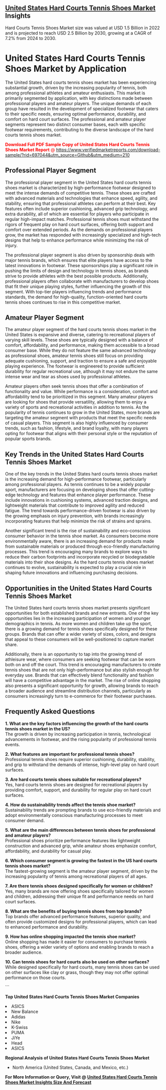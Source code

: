 <h2><a href="https://www.verifiedmarketreports.com/download-sample/?rid=697044&amp;utm_source=Github&amp;utm_medium=210" target="_blank">United States Hard Courts Tennis Shoes Market</a> Insights</h2><p>Hard Courts Tennis Shoes Market size was valued at USD 1.5 Billion in 2022 and is projected to reach USD 2.5 Billion by 2030, growing at a CAGR of 7.2% from 2024 to 2030.</p><p><h1>United States Hard Courts Tennis Shoes Market by Application</h1><p>The United States hard courts tennis shoes market has been experiencing substantial growth, driven by the increasing popularity of tennis, both among professional athletes and amateur enthusiasts. This market is primarily segmented by application, with key distinctions made between professional players and amateur players. The unique demands of each group have resulted in the development of specialized footwear that caters to their specific needs, ensuring optimal performance, durability, and comfort on hard court surfaces. The professional and amateur player segments represent two distinct consumer bases, each with specific footwear requirements, contributing to the diverse landscape of the hard courts tennis shoes market.</p><p><p><span class=""><span style="color: #ff0000;"><strong>Download Full PDF Sample Copy of United States Hard Courts Tennis Shoes Market Report</strong> @ </span><a href="https://www.verifiedmarketreports.com/download-sample/?rid=697044&amp;utm_source=Github&amp;utm_medium=210" target="_blank">https://www.verifiedmarketreports.com/download-sample/?rid=697044&amp;utm_source=Github&amp;utm_medium=210</a></span></p></p><h2>Professional Player Segment</h2><p>The professional player segment in the United States hard courts tennis shoes market is characterized by high-performance footwear designed to meet the intense demands of competitive tennis. These shoes are crafted with advanced materials and technologies that enhance speed, agility, and stability, ensuring that professional athletes can perform at their best. Key features often include superior cushioning, advanced grip technology, and extra durability, all of which are essential for players who participate in regular high-impact matches. Professional tennis shoes must withstand the rigors of frequent play on hard court surfaces, offering both support and comfort over extended periods. As the demands on professional players grow, the market has responded with increasingly specialized and high-tech designs that help to enhance performance while minimizing the risk of injury.</p><p>The professional player segment is also driven by sponsorship deals with major tennis brands, which ensures that elite players have access to the latest innovations in footwear. These sponsorships play a significant role in pushing the limits of design and technology in tennis shoes, as brands strive to provide athletes with the best possible products. Additionally, professional players often collaborate with manufacturers to develop shoes that fit their unique playing styles, further influencing the growth of this segment. With top-tier players influencing trends and performance standards, the demand for high-quality, function-oriented hard courts tennis shoes continues to rise in this competitive market.</p><h2>Amateur Player Segment</h2><p>The amateur player segment of the hard courts tennis shoes market in the United States is expansive and diverse, catering to recreational players of varying skill levels. These shoes are typically designed with a balance of comfort, affordability, and performance, making them accessible to a broad consumer base. While they do not feature the same advanced technology as professional shoes, amateur tennis shoes still focus on providing adequate cushioning, support, and traction to ensure a safe and enjoyable playing experience. The footwear is engineered to provide sufficient durability for regular recreational use, although it may not endure the same intense wear and tear as shoes used by professional athletes.</p><p>Amateur players often seek tennis shoes that offer a combination of functionality and value. While performance is a consideration, comfort and affordability tend to be prioritized in this segment. Many amateur players are looking for shoes that provide versatility, allowing them to enjoy a variety of sports and recreational activities in addition to tennis. As the popularity of tennis continues to grow in the United States, more brands are targeting the amateur segment with products that meet the specific needs of casual players. This segment is also highly influenced by consumer trends, such as fashion, lifestyle, and brand loyalty, with many players opting for footwear that aligns with their personal style or the reputation of popular sports brands.</p><h2>Key Trends in the United States Hard Courts Tennis Shoes Market</h2><p>One of the key trends in the United States hard courts tennis shoes market is the increasing demand for high-performance footwear, particularly among professional players. As tennis continues to be a widely popular sport, manufacturers are focusing on developing shoes that offer cutting-edge technology and features that enhance player performance. These include innovations in cushioning systems, advanced traction designs, and lightweight materials that contribute to improved agility and reduced fatigue. The trend towards performance-driven footwear is also driven by the growing emphasis on injury prevention, with brands increasingly incorporating features that help minimize the risk of strains and sprains.</p><p>Another significant trend is the rise of sustainability and eco-conscious consumer behavior in the tennis shoe market. As consumers become more environmentally aware, there is an increasing demand for products made from sustainable materials or produced through eco-friendly manufacturing processes. This trend is encouraging many brands to explore ways to reduce their carbon footprints and incorporate recycled or biodegradable materials into their shoe designs. As the hard courts tennis shoes market continues to evolve, sustainability is expected to play a crucial role in shaping future innovations and influencing purchasing decisions.</p><h2>Opportunities in the United States Hard Courts Tennis Shoes Market</h2><p>The United States hard courts tennis shoes market presents significant opportunities for both established brands and new entrants. One of the key opportunities lies in the increasing participation of women and younger demographics in tennis. As more women and children take up the sport, there is a growing demand for tennis shoes specifically designed for these groups. Brands that can offer a wider variety of sizes, colors, and designs that appeal to these consumers will be well-positioned to capture market share.</p><p>Additionally, there is an opportunity to tap into the growing trend of athleisure wear, where consumers are seeking footwear that can be worn both on and off the court. This trend is encouraging manufacturers to create tennis shoes that are not only high-performance but also stylish enough for everyday use. Brands that can effectively blend functionality and fashion will have a competitive advantage in the market. The rise of online shopping also presents a significant opportunity for growth, allowing brands to reach a broader audience and streamline distribution channels, particularly as consumers increasingly turn to e-commerce for their footwear purchases.</p><h2>Frequently Asked Questions</h2><p><strong>1. What are the key factors influencing the growth of the hard courts tennis shoes market in the US?</strong><br>The growth is driven by increasing participation in tennis, technological advancements in footwear, and the rising popularity of professional tennis events.</p><p><strong>2. What features are important for professional tennis shoes?</strong><br>Professional tennis shoes require superior cushioning, durability, stability, and grip to withstand the demands of intense, high-level play on hard court surfaces.</p><p><strong>3. Are hard courts tennis shoes suitable for recreational players?</strong><br>Yes, hard courts tennis shoes are designed for recreational players by providing comfort, support, and durability for regular play on hard court surfaces.</p><p><strong>4. How do sustainability trends affect the tennis shoe market?</strong><br>Sustainability trends are prompting brands to use eco-friendly materials and adopt environmentally conscious manufacturing processes to meet consumer demand.</p><p><strong>5. What are the main differences between tennis shoes for professional and amateur players?</strong><br>Professional shoes prioritize performance features like lightweight construction and advanced grip, while amateur shoes emphasize comfort, affordability, and durability for casual play.</p><p><strong>6. Which consumer segment is growing the fastest in the US hard courts tennis shoes market?</strong><br>The fastest-growing segment is the amateur player segment, driven by the increasing popularity of tennis among recreational players of all ages.</p><p><strong>7. Are there tennis shoes designed specifically for women or children?</strong><br>Yes, many brands are now offering shoes specifically tailored for women and children, addressing their unique fit and performance needs on hard court surfaces.</p><p><strong>8. What are the benefits of buying tennis shoes from top brands?</strong><br>Top brands offer advanced performance features, superior quality, and often provide customized designs for professional players, which can lead to enhanced performance and durability.</p><p><strong>9. How has online shopping impacted the tennis shoe market?</strong><br>Online shopping has made it easier for consumers to purchase tennis shoes, offering a wider variety of options and enabling brands to reach a broader audience.</p><p><strong>10. Can tennis shoes for hard courts also be used on other surfaces?</strong><br>While designed specifically for hard courts, many tennis shoes can be used on other surfaces like clay or grass, though they may not offer optimal performance on those courts.</p>```</p><p><strong>Top United States Hard Courts Tennis Shoes Market Companies</strong></p><div data-test-id=""><p><li>ASICS</li><li> New Balance</li><li> Adidas</li><li> Nike</li><li> K-Swiss</li><li> PUMA</li><li> JiYe</li><li> Head</li><li> ASICS</li></p><div><strong>Regional Analysis of&nbsp;United States Hard Courts Tennis Shoes Market</strong></div><ul><li dir="ltr"><p dir="ltr">North America&nbsp;(United States, Canada, and Mexico, etc.)</p></li></ul><p><strong>For More Information or Query, Visit @&nbsp;</strong><strong><a href="https://www.verifiedmarketreports.com/product/hard-courts-tennis-shoes-market/?utm_source=Github&amp;utm_medium=210" target="_blank">United States Hard Courts Tennis Shoes Market Insights Size And Forecast</a></strong></p></div>

